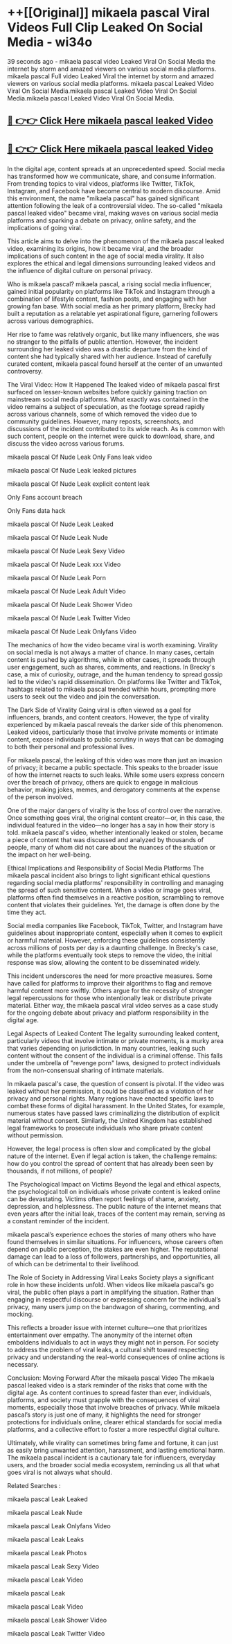 # ++[[Original]] mikaela pascal Viral Videos Full Clip Leaked On Social Media - wi34o<br>

39 seconds ago - mikaela pascal video Leaked Viral On Social Media the internet by storm and amazed viewers on various social media platforms.
mikaela pascal Full video Leaked Viral the internet by storm and amazed viewers on various social media platforms. mikaela pascal Leaked Video Viral On Social Media.mikaela pascal Leaked Video Viral On Social Media.mikaela pascal Leaked Video Viral On Social Media.<br>


## [🔴 👉👉 Click Here mikaela pascal leaked Video ](https://onlyclips.site?title=mikaela_pascal&ref=git)

## [🔴 👉👉 Click Here mikaela pascal leaked Video ](https://onlyclips.site?title=mikaela_pascal&ref=git)

In the digital age, content spreads at an unprecedented speed. Social media has transformed how we communicate, share, and consume information. From trending topics to viral videos, platforms like Twitter, TikTok, Instagram, and Facebook have become central to modern discourse. Amid this environment, the name "mikaela pascal" has gained significant attention following the leak of a controversial video. The so-called "mikaela pascal leaked video" became viral, making waves on various social media platforms and sparking a debate on privacy, online safety, and the implications of going viral.

This article aims to delve into the phenomenon of the mikaela pascal leaked video, examining its origins, how it became viral, and the broader implications of such content in the age of social media virality. It also explores the ethical and legal dimensions surrounding leaked videos and the influence of digital culture on personal privacy.

Who is mikaela pascal?
mikaela pascal, a rising social media influencer, gained initial popularity on platforms like TikTok and Instagram through a combination of lifestyle content, fashion posts, and engaging with her growing fan base. With social media as her primary platform, Brecky had built a reputation as a relatable yet aspirational figure, garnering followers across various demographics.

Her rise to fame was relatively organic, but like many influencers, she was no stranger to the pitfalls of public attention. However, the incident surrounding her leaked video was a drastic departure from the kind of content she had typically shared with her audience. Instead of carefully curated content, mikaela pascal found herself at the center of an unwanted controversy.

The Viral Video: How It Happened
The leaked video of mikaela pascal first surfaced on lesser-known websites before quickly gaining traction on mainstream social media platforms. What exactly was contained in the video remains a subject of speculation, as the footage spread rapidly across various channels, some of which removed the video due to community guidelines. However, many reposts, screenshots, and discussions of the incident contributed to its wide reach. As is common with such content, people on the internet were quick to download, share, and discuss the video across various forums.

mikaela pascal Of Nude Leak Only Fans leak video

mikaela pascal Of Nude Leak leaked pictures

mikaela pascal Of Nude Leak explicit content leak

Only Fans account breach

Only Fans data hack

mikaela pascal Of Nude Leak Leaked

mikaela pascal Of Nude Leak Nude

mikaela pascal Of Nude Leak Sexy Video

mikaela pascal Of Nude Leak xxx Video

mikaela pascal Of Nude Leak Porn

mikaela pascal Of Nude Leak Adult Video

mikaela pascal Of Nude Leak Shower Video

mikaela pascal Of Nude Leak Twitter Video

mikaela pascal Of Nude Leak Onlyfans Video

The mechanics of how the video became viral is worth examining. Virality on social media is not always a matter of chance. In many cases, certain content is pushed by algorithms, while in other cases, it spreads through user engagement, such as shares, comments, and reactions. In Brecky's case, a mix of curiosity, outrage, and the human tendency to spread gossip led to the video's rapid dissemination. On platforms like Twitter and TikTok, hashtags related to mikaela pascal trended within hours, prompting more users to seek out the video and join the conversation.

The Dark Side of Virality
Going viral is often viewed as a goal for influencers, brands, and content creators. However, the type of virality experienced by mikaela pascal reveals the darker side of this phenomenon. Leaked videos, particularly those that involve private moments or intimate content, expose individuals to public scrutiny in ways that can be damaging to both their personal and professional lives.

For mikaela pascal, the leaking of this video was more than just an invasion of privacy; it became a public spectacle. This speaks to the broader issue of how the internet reacts to such leaks. While some users express concern over the breach of privacy, others are quick to engage in malicious behavior, making jokes, memes, and derogatory comments at the expense of the person involved.

One of the major dangers of virality is the loss of control over the narrative. Once something goes viral, the original content creator—or, in this case, the individual featured in the video—no longer has a say in how their story is told. mikaela pascal's video, whether intentionally leaked or stolen, became a piece of content that was discussed and analyzed by thousands of people, many of whom did not care about the nuances of the situation or the impact on her well-being.

Ethical Implications and Responsibility of Social Media Platforms
The mikaela pascal incident also brings to light significant ethical questions regarding social media platforms' responsibility in controlling and managing the spread of such sensitive content. When a video or image goes viral, platforms often find themselves in a reactive position, scrambling to remove content that violates their guidelines. Yet, the damage is often done by the time they act.

Social media companies like Facebook, TikTok, Twitter, and Instagram have guidelines about inappropriate content, especially when it comes to explicit or harmful material. However, enforcing these guidelines consistently across millions of posts per day is a daunting challenge. In Brecky's case, while the platforms eventually took steps to remove the video, the initial response was slow, allowing the content to be disseminated widely.

This incident underscores the need for more proactive measures. Some have called for platforms to improve their algorithms to flag and remove harmful content more swiftly. Others argue for the necessity of stronger legal repercussions for those who intentionally leak or distribute private material. Either way, the mikaela pascal viral video serves as a case study for the ongoing debate about privacy and platform responsibility in the digital age.

Legal Aspects of Leaked Content
The legality surrounding leaked content, particularly videos that involve intimate or private moments, is a murky area that varies depending on jurisdiction. In many countries, leaking such content without the consent of the individual is a criminal offense. This falls under the umbrella of "revenge porn" laws, designed to protect individuals from the non-consensual sharing of intimate materials.

In mikaela pascal's case, the question of consent is pivotal. If the video was leaked without her permission, it could be classified as a violation of her privacy and personal rights. Many regions have enacted specific laws to combat these forms of digital harassment. In the United States, for example, numerous states have passed laws criminalizing the distribution of explicit material without consent. Similarly, the United Kingdom has established legal frameworks to prosecute individuals who share private content without permission.

However, the legal process is often slow and complicated by the global nature of the internet. Even if legal action is taken, the challenge remains: how do you control the spread of content that has already been seen by thousands, if not millions, of people?

The Psychological Impact on Victims
Beyond the legal and ethical aspects, the psychological toll on individuals whose private content is leaked online can be devastating. Victims often report feelings of shame, anxiety, depression, and helplessness. The public nature of the internet means that even years after the initial leak, traces of the content may remain, serving as a constant reminder of the incident.

mikaela pascal’s experience echoes the stories of many others who have found themselves in similar situations. For influencers, whose careers often depend on public perception, the stakes are even higher. The reputational damage can lead to a loss of followers, partnerships, and opportunities, all of which can be detrimental to their livelihood.

The Role of Society in Addressing Viral Leaks
Society plays a significant role in how these incidents unfold. When videos like mikaela pascal's go viral, the public often plays a part in amplifying the situation. Rather than engaging in respectful discourse or expressing concern for the individual’s privacy, many users jump on the bandwagon of sharing, commenting, and mocking.

This reflects a broader issue with internet culture—one that prioritizes entertainment over empathy. The anonymity of the internet often emboldens individuals to act in ways they might not in person. For society to address the problem of viral leaks, a cultural shift toward respecting privacy and understanding the real-world consequences of online actions is necessary.

Conclusion: Moving Forward After the mikaela pascal Video
The mikaela pascal leaked video is a stark reminder of the risks that come with the digital age. As content continues to spread faster than ever, individuals, platforms, and society must grapple with the consequences of viral moments, especially those that involve breaches of privacy. While mikaela pascal’s story is just one of many, it highlights the need for stronger protections for individuals online, clearer ethical standards for social media platforms, and a collective effort to foster a more respectful digital culture.

Ultimately, while virality can sometimes bring fame and fortune, it can just as easily bring unwanted attention, harassment, and lasting emotional harm. The mikaela pascal incident is a cautionary tale for influencers, everyday users, and the broader social media ecosystem, reminding us all that what goes viral is not always what should.

Related Searches :

mikaela pascal Leak Leaked

mikaela pascal Leak Nude

mikaela pascal Leak Onlyfans Video

mikaela pascal Leak Leaks

mikaela pascal Leak Photos

mikaela pascal Leak Sexy Video

mikaela pascal Leak Video

mikaela pascal Leak

mikaela pascal Leak Video

mikaela pascal Leak Shower Video

mikaela pascal Leak Twitter Video

